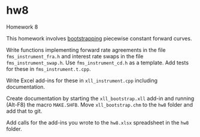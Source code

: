 # hw8

Homework 8

This homework involves [bootstrapping](https://github.com/keithalewis/papers/blob/master/bootstrap.pdf) 
piecewise constant forward curves.

Write functions implementing forward rate agreements in the file `fms_instrument_fra.h`
and interest rate swaps in the file `fms_instrument_swap.h`. Use `fms_instrument_cd.h` as a template.
Add tests for these in `fms_instrument.t.cpp`.

Write Excel add-ins for these in `xll_instrument.cpp` including documentation.

Create documentation by starting the `xll_bootstrap.xll` add-in and running (Alt-F8) the macro `MAKE.SHFB`.
Move `xll_bootstrap.chm` to the `hw8` folder and add that to git.

Add calls for the add-ins you wrote to the `hw8.xlsx` spreadsheet in the `hw8` folder.
